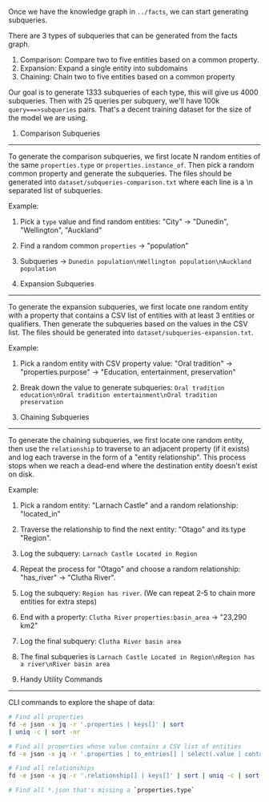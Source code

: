 Once we have the knowledge graph in `../facts`, we can start generating
subqueries. 

There are 3 types of subqueries that can be generated from the facts graph. 

1. Comparison: Compare two to five entities based on a common property. 
2. Expansion: Expand a single entity into subdomains
3. Chaining: Chain two to five entities based on a common property 

Our goal is to generate 1333 subqueries of each type, this will give us 4000
subqueries. Then with 25 queries per subquery, we'll have 100k
`query===>subqueries` pairs. That's a decent training dataset for the size of
the model we are using.


1. Comparison Subqueries 
---------------------

To generate the comparison subqueries, we first locate N random entities of the
same `properties.type` or `properties.instance_of`. Then pick a random common
property and generate the subqueries. The files should be generated into
`dataset/subqueries-comparison.txt` where each line is a \n separated list of
subqueries. 

Example:

1. Pick a `type` value and find random entities: "City" -> "Dunedin",
   "Wellington", "Auckland"
2. Find a random common `properties` -> "population"
3. Subqueries -> `Dunedin population\nWellington population\nAuckland
   population`


2. Expansion Subqueries 
--------------------

To generate the expansion subqueries, we first locate one random entity with a
property that contains a CSV list of entities with at least 3 entities or
qualifiers. Then generate the subqueries based on the values in the CSV list.
The files should be generated into `dataset/subqueries-expansion.txt`. 

Example:

1. Pick a random entity with CSV property value: "Oral tradition" ->
   "properties.purpose" -> "Education, entertainment, preservation"
2. Break down the value to generate subqueries: `Oral tradition education\nOral
   tradition entertainment\nOral tradition preservation`


3. Chaining Subqueries 
-------------------

To generate the chaining subqueries, we first locate one random entity, then
use the `relationship` to traverse to an adjacent property (if it exists) and
log each traverse in the form of a "entity relationship". This process stops
when we reach a dead-end where the destination entity doesn't exist on disk.

Example:

1. Pick a random entity: "Larnach Castle" and a random relationship:
   "located_in"
2. Traverse the relationship to find the next entity: "Otago" and its type "Region". 
3. Log the subquery: `Larnach Castle Located in Region`
4. Repeat the process for "Otago" and choose a random relationship: "has_river"
   -> "Clutha River". 
5. Log the subquery: `Region has river`.
(We can repeat 2-5 to chain more entities for extra steps)
6. End with a property: `Clutha River` `properties:basin_area` -> "23,290 km2"
7. Log the final subquery: `Clutha River basin area`
8. The final subqueries is `Larnach Castle Located in Region\nRegion has a
   river\nRiver basin area`


4. Handy Utility Commands 
----------------------

CLI commands to explore the shape of data:

```zsh 
# Find all properties 
fd -e json -x jq -r '.properties | keys[]' | sort
| uniq -c | sort -nr

# Find all properties whose value contains a CSV list of entities 
fd -e json -x jq -r '.properties | to_entries[] | select(.value | contains(",")) | .key' | sort | uniq -c | sort -nr

# Find all relationships 
fd -e json -x jq -r '.relationship[] | keys[]' | sort | uniq -c | sort -nr ```

# Find all *.json that's missing a `properties.type`

```
